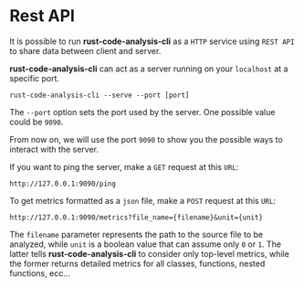 # Rest API

It is possible to run **rust-code-analysis-cli** as a `HTTP` service using
`REST API` to share data between client and server.

**rust-code-analysis-cli** can act as a server running on your `localhost`
at a specific port.

```
rust-code-analysis-cli --serve --port [port]
```

The `--port` option sets the port used by the server. One possible value
could be `9090`.

From now on, we will use the port `9090` to show you the possible ways to
interact with the server.

If you want to ping the server, make a `GET` request at this `URL`:

```
http://127.0.0.1:9090/ping
```

To get metrics formatted as a `json` file, make a `POST` request at this `URL`:

```
http://127.0.0.1:9090/metrics?file_name={filename}&unit={unit}
```

The `filename` parameter represents the path to the source file to be analyzed,
while `unit` is a boolean value that can assume only `0` or `1`. The latter
tells **rust-code-analysis-cli** to consider only top-level metrics, while the
former returns detailed metrics for all classes, functions, nested functions,
ecc...
